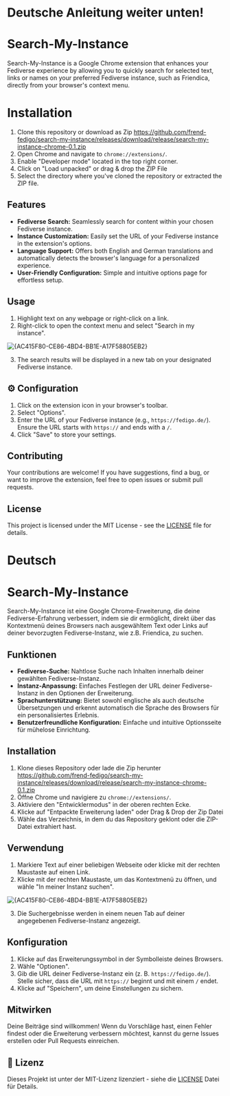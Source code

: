 # Deutsche Anleitung weiter unten!

# Search-My-Instance

Search-My-Instance is a Google Chrome extension that enhances your Fediverse experience by allowing you to quickly search for selected text, links or names on your preferred Fediverse instance, such as Friendica, directly from your browser's context menu.

#  Installation

1.  Clone this repository or download as Zip https://github.com/frend-fedigo/search-my-instance/releases/download/release/search-my-instance-chrome-0.1.zip
2.  Open Chrome and navigate to `chrome://extensions/`.
3.  Enable "Developer mode" located in the top right corner.
4.  Click on "Load unpacked" or drag & drop the ZIP File
5.  Select the directory where you've cloned the repository or extracted the ZIP file.

## Features

*   **Fediverse Search:** Seamlessly search for content within your chosen Fediverse instance.
*   **Instance Customization:** Easily set the URL of your Fediverse instance in the extension's options.
*   **Language Support:** Offers both English and German translations and automatically detects the browser's language for a personalized experience.
*   **User-Friendly Configuration:** Simple and intuitive options page for effortless setup.

##  Usage

1.  Highlight text on any webpage or right-click on a link.
2.  Right-click to open the context menu and select "Search in my instance".

![{AC415F80-CE86-4BD4-BB1E-A17F58805EB2}](https://github.com/user-attachments/assets/5b224deb-3046-42cd-b478-e3781924327c)

3.  The search results will be displayed in a new tab on your designated Fediverse instance.

## ⚙️ Configuration

1.  Click on the extension icon in your browser's toolbar.
2.  Select "Options".
3.  Enter the URL of your Fediverse instance (e.g., `https://fedigo.de/`). Ensure the URL starts with `https://` and ends with a `/`.
4.  Click "Save" to store your settings.

## Contributing

Your contributions are welcome! If you have suggestions, find a bug, or want to improve the extension, feel free to open issues or submit pull requests.

## License

This project is licensed under the MIT License - see the [LICENSE](LICENSE) file for details.





# Deutsch

# Search-My-Instance

Search-My-Instance ist eine Google Chrome-Erweiterung, die deine Fediverse-Erfahrung verbessert, indem sie dir ermöglicht, direkt über das Kontextmenü deines Browsers nach ausgewähltem Text oder Links auf deiner bevorzugten Fediverse-Instanz, wie z.B. Friendica, zu suchen.

## Funktionen

*   **Fediverse-Suche:** Nahtlose Suche nach Inhalten innerhalb deiner gewählten Fediverse-Instanz.
*   **Instanz-Anpassung:** Einfaches Festlegen der URL deiner Fediverse-Instanz in den Optionen der Erweiterung.
*   **Sprachunterstützung:** Bietet sowohl englische als auch deutsche Übersetzungen und erkennt automatisch die Sprache des Browsers für ein personalisiertes Erlebnis.
*   **Benutzerfreundliche Konfiguration:** Einfache und intuitive Optionsseite für mühelose Einrichtung.

##  Installation

1.  Klone dieses Repository oder lade die Zip herunter https://github.com/frend-fedigo/search-my-instance/releases/download/release/search-my-instance-chrome-0.1.zip
2.  Öffne Chrome und navigiere zu `chrome://extensions/`.
3.  Aktiviere den "Entwicklermodus" in der oberen rechten Ecke.
4.  Klicke auf "Entpackte Erweiterung laden" oder Drag & Drop der Zip Datei
5.  Wähle das Verzeichnis, in dem du das Repository geklont oder die ZIP-Datei extrahiert hast.

##  Verwendung

1.  Markiere Text auf einer beliebigen Webseite oder klicke mit der rechten Maustaste auf einen Link.
2.  Klicke mit der rechten Maustaste, um das Kontextmenü zu öffnen, und wähle "In meiner Instanz suchen".
   
 ![{AC415F80-CE86-4BD4-BB1E-A17F58805EB2}](https://github.com/user-attachments/assets/8a8c5014-e2db-4731-be09-dfe05cc05201)

3.  Die Suchergebnisse werden in einem neuen Tab auf deiner angegebenen Fediverse-Instanz angezeigt.

##  Konfiguration

1.  Klicke auf das Erweiterungssymbol in der Symbolleiste deines Browsers.
2.  Wähle "Optionen".
3.  Gib die URL deiner Fediverse-Instanz ein (z. B. `https://fedigo.de/`). Stelle sicher, dass die URL mit `https://` beginnt und mit einem `/` endet.
4.  Klicke auf "Speichern", um deine Einstellungen zu sichern.

## Mitwirken

Deine Beiträge sind willkommen! Wenn du Vorschläge hast, einen Fehler findest oder die Erweiterung verbessern möchtest, kannst du gerne Issues erstellen oder Pull Requests einreichen.

## 📝 Lizenz

Dieses Projekt ist unter der MIT-Lizenz lizenziert - siehe die [LICENSE](LICENSE) Datei für Details.
